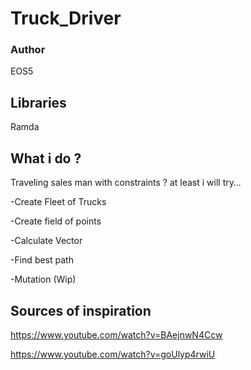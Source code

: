 # Truck_Driver
### Author

EOS5


## Libraries
Ramda

## What i do ?
Traveling sales man with constraints ? at least i will try…

-Create Fleet of Trucks

-Create field of points

-Calculate Vector

-Find best path

-Mutation (Wip)



## Sources of inspiration
  https://www.youtube.com/watch?v=BAejnwN4Ccw
  
  https://www.youtube.com/watch?v=goUlyp4rwiU
  
